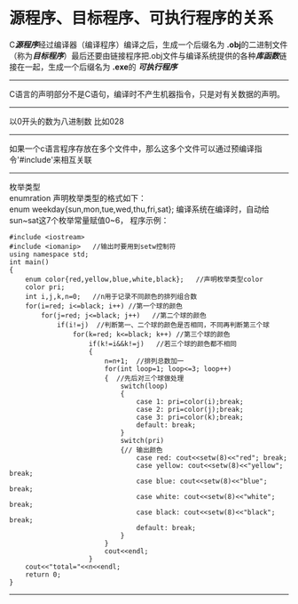 # 源程序、目标程序、可执行程序的关系
C***源程序***经过编译器（编译程序）编译之后，生成一个后缀名为 **.obj**的二进制文件（称为***目标程序***）最后还要由链接程序把.obj文件与编译系统提供的各种***库函数***链接在一起，生成一个后缀名为 **.exe**的 ***可执行程序***

--- 
C语言的声明部分不是C语句，编译时不产生机器指令，只是对有关数据的声明。

---
以0开头的数为八进制数 比如028

---
如果一个c语言程序存放在多个文件中，那么这多个文件可以通过预编译指令'#include'来相互关联

---
枚举类型   
enumration
声明枚举类型的格式如下：  
enum weekday{sun,mon,tue,wed,thu,fri,sat};
编译系统在编译时，自动给sun~sat这7个枚举常量赋值0~6，
程序示例：
```
#include <iostream>
#include <iomanip>   //输出时要用到setw控制符
using namespace std;
int main()
{
	enum color{red,yellow,blue,white,black};   //声明枚举类型color
	color pri;
	int i,j,k,n=0;   //n用于记录不同颜色的排列组合数
	for(i=red; i<=black; i++) //第一个球的颜色
		for(j=red; j<=black; j++)   //第二个球的颜色
			if(i!=j)  //判断第一、二个球的颜色是否相同，不同再判断第三个球
				for(k=red; k<=black; k++) //第三个球的颜色
					if(k!=i&&k!=j)   //若三个球的颜色都不相同
					{
						n=n+1;  //排列总数加一
						for(int loop=1; loop<=3; loop++)
						{  //先后对三个球做处理
							switch(loop)
							{
								case 1: pri=color(i);break;
								case 2: pri=color(j);break;
								case 3: pri=color(k);break;
								default: break;
							}
							switch(pri)
							{// 输出颜色
								case red: cout<<setw(8)<<"red"; break;
								case yellow: cout<<setw(8)<<"yellow"; break;
								case blue: cout<<setw(8)<<"blue"; break;
								case white: cout<<setw(8)<<"white"; break;
								case black: cout<<setw(8)<<"black"; break;
								default: break;
							}
						}
						cout<<endl;
					}
	cout<<"total="<<n<<endl;
	return 0;
}

```
---